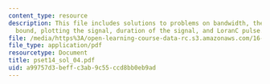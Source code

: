 ```yaml
---
content_type: resource
description: This file includes solutions to problems on bandwidth, theoretical lower
  bound, plotting the signal, duration of the signal, and LoranC pulse.
file: /media/https%3A/open-learning-course-data-rc.s3.amazonaws.com/16-01-unified-engineering-i-ii-iii-iv-fall-2005-spring-2006/a99757d3beffc3ab9c55ccd8bb0eb9ad_pset14_sol_04.pdf
file_type: application/pdf
resourcetype: Document
title: pset14_sol_04.pdf
uid: a99757d3-beff-c3ab-9c55-ccd8bb0eb9ad
---
```

